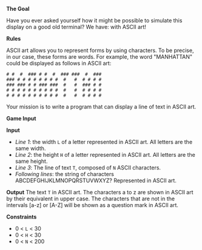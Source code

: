 **The Goal**

Have you ever asked yourself how it might be possible to simulate this display on a good old terminal? We have: with ASCII art!

**Rules**

ASCII art allows you to represent forms by using characters. To be precise, in our case, these forms are words. For example, the word "MANHATTAN" could be displayed as follows in ASCII art:

```
# #  #  ### # #  #  ### ###  #  ###
### # # # # # # # #  #   #  # # # #
### ### # # ### ###  #   #  ### # #
# # # # # # # # # #  #   #  # # # #
# # # # # # # # # #  #   #  # # # #
```

Your mission is to write a program that can display a line of text in ASCII art.

**Game Input**

**Input**
* *Line 1*: the width `L` of a letter represented in ASCII art. All letters are the same width.
* *Line 2*: the height `H` of a letter represented in ASCII art. All letters are the same height.
* *Line 3*: The line of text `T`, composed of `N` ASCII characters.
* *Following lines*: the string of characters ABCDEFGHIJKLMNOPQRSTUVWXYZ? Represented in ASCII art.

**Output**
The text `T` in ASCII art. The characters a to z are shown in ASCII art by their equivalent in upper case. The characters that are not in the intervals [a-z] or [A-Z] will be shown as a question mark in ASCII art.

**Constraints**
* 0 < `L` < 30
* 0 < `H` < 30
* 0 < `N` < 200
